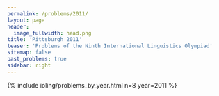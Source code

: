 ```yaml
---
permalink: /problems/2011/
layout: page
header:
  image_fullwidth: head.png
title: 'Pittsburgh 2011'
teaser: 'Problems of the Ninth International Linguistics Olympiad'
sitemap: false
past_problems: true
sidebar: right
---
```


{% include ioling/problems_by_year.html n=8 year=2011 %}